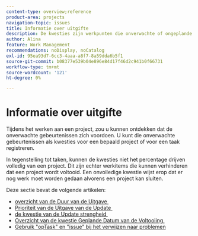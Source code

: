 ```yaml
---
content-type: overview;reference
product-area: projects
navigation-topic: issues
title: Informatie over uitgifte
description: De kwesties zijn werkpunten die onverwachte of ongeplande het werk aan een project vertegenwoordigen. De volgende artikelen bevatten informatie over problemen.
author: Alina
feature: Work Management
recommendations: noDisplay, noCatalog
exl-id: 95ea93d7-6cc3-4aaa-a8f7-8a59dda6b5f1
source-git-commit: b08377e539b04e896e84d17f46d2c941b0f66731
workflow-type: tm+mt
source-wordcount: '121'
ht-degree: 0%

---
```


# Informatie over uitgifte

Tijdens het werken aan een project, zou u kunnen ontdekken dat de onverwachte gebeurtenissen zich voordoen. U kunt die onverwachte gebeurtenissen als kwesties voor een bepaald project of voor een taak registreren.

In tegenstelling tot taken, kunnen de kwesties niet het percentage drijven volledig van een project. Dit zijn echter werkitems die kunnen verhinderen dat een project wordt voltooid. Een onvolledige kwestie wijst erop dat er nog werk moet worden gedaan alvorens een project kan sluiten.

Deze sectie bevat de volgende artikelen:

* [&#x200B; overzicht van de Duur van de Uitgave &#x200B;](../../../manage-work/issues/issue-information/issue-duration.md)
* [&#x200B; Prioriteit van de Uitgave van de Update &#x200B;](../../../manage-work/issues/issue-information/update-issue-priority.md)
* [&#x200B; de kwestie van de Update strengheid &#x200B;](../../../manage-work/issues/issue-information/update-issue-severity.md)
* [&#x200B; Overzicht van de kwestie Geplande Datum van de Voltooiing &#x200B;](../../../manage-work/issues/issue-information/issue-planned-completion-date.md)
* [Gebruik &quot;opTask&quot; en &quot;issue&quot; bij het verwijzen naar problemen](../../../manage-work/issues/issue-information/use-optask-instead-of-issue.md)
